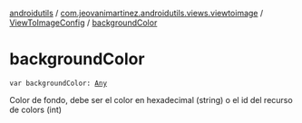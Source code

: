 [androidutils](../../index.md) / [com.jeovanimartinez.androidutils.views.viewtoimage](../index.md) / [ViewToImageConfig](index.md) / [backgroundColor](./background-color.md)

# backgroundColor

`var backgroundColor: `[`Any`](https://kotlinlang.org/api/latest/jvm/stdlib/kotlin/-any/index.html)

Color de fondo, debe ser el color en hexadecimal (string) o el id del recurso de colors (int)

